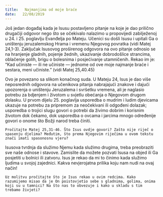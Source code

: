 ```yaml
---
title:   Najmanjima od moje braće
date:   22/08/2019
---
```


Još jedan događaj kada je Isusu postavljeno pitanje na koje je dao prilično drugačiji odgovor nego što se očekivalo nalazimo u propovijedi zabilježenoj u 24. i 25. poglavlju Evanđelja po Mateju. Učenici su došli Isusu i upitali Ga o uništenju jeruzalemskog Hrama i vremenu Njegovog povratka (vidi Matej 24,1-3). Zaključak Isusovog proširenog odgovora na ovo pitanje odnosio se na hranjenje gladnih, pojenje žednih, ukazivanje dobrodošlice strancima, oblačenje golih, brigu o bolesnima i posjećivanje utamničenih. Rekao im je: “Kad učiniste — ili ne učiniste — jednome od ove moje najmanje braće i sestara, meni učiniste.” (vidi Matej 25,40.45)

Ovo je povezano sa slikom konačnog suda. U Mateju 24, Isus je dao više neposrednih odgovora na učenikova pitanja nabrajajući znakove i dajući upozorenja o uništenju Jeruzalema i svršetku vremena, ali je naglasio potrebu za bdjenjem i životom u svjetlu obećanja o Njegovom drugom dolasku. U prvom dijelu 25. poglavlja usporedba o mudrim i ludim djevicama ukazuje na potrebu za pripremom za neočekivani ili odgođeni dolazak; usporedba o trojici slugu govori o potrebi da živimo dobrim i korisnim životom dok čekamo, dok usporedba o ovcama i jarcima mnogo određenije govori o onome što Božji narod treba činiti.

`Pročitajte Matej 25,31-46. Što Isus ovdje govori? Zašto nije riječ o spasenju djelima? Međutim, što prema Njegovim riječima u ovom tekstu znači imati spasonosnu vjeru?`

Isusova tvrdnja da služimo Njemu kada služimo drugima, treba preobraziti sve naše odnose i stavove. Zamislite da možete pozvati Isusa na objed ili Ga posjetiti u bolnici ili zatvoru. Isus je rekao da mi to činimo kada služimo ljudima u svojoj zajednici. Kakva nevjerojatna prilika koju nam nudi na ovaj način!

`Uz molitvu pročitajte što je Isus rekao u ovim redcima. Kako razumijemo misao da je On poistovjetio sebe s gladnima, golima, onima koji su u tamnici? Na što nas to obvezuje i kako u skladu s tim trebamo živjeti?`
